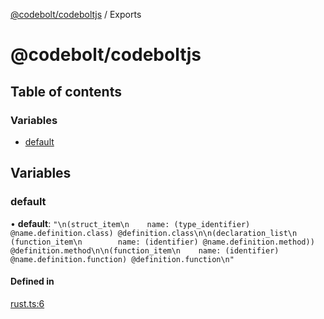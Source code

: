[@codebolt/codeboltjs](README.md) / Exports

# @codebolt/codeboltjs

## Table of contents

### Variables

- [default](modules.md#default)

## Variables

### default

• **default**: ``"\n(struct_item\n    name: (type_identifier) @name.definition.class) @definition.class\n\n(declaration_list\n    (function_item\n        name: (identifier) @name.definition.method)) @definition.method\n\n(function_item\n    name: (identifier) @name.definition.function) @definition.function\n"``

#### Defined in

[rust.ts:6](https://github.com/codeboltai/codeboltjs/blob/1ae9852f107cfee4a652d6d80c0a92c9344ec151/src/utils/parse-source-code/queries/rust.ts#L6)
